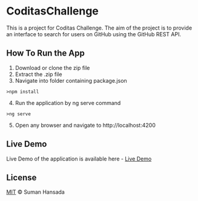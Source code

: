 # CoditasChallenge
This is a project for Coditas Challenge. The aim of the project is to provide an interface to search for users on GitHub using the GitHub REST API.

## How To Run the App
1. Download or clone the zip file
2. Extract the .zip file
3. Navigate into folder containing package.json
```node
>npm install
```
4. Run the application by ng serve command
```node
>ng serve
```
5. Open any browser and navigate to http://localhost:4200 

## Live Demo
Live Demo of the application is available here - [Live Demo](https://sumansjs.github.io/CoditasChallenge)

## License
[MIT](https://choosealicense.com/licenses/mit/) &copy; Suman Hansada